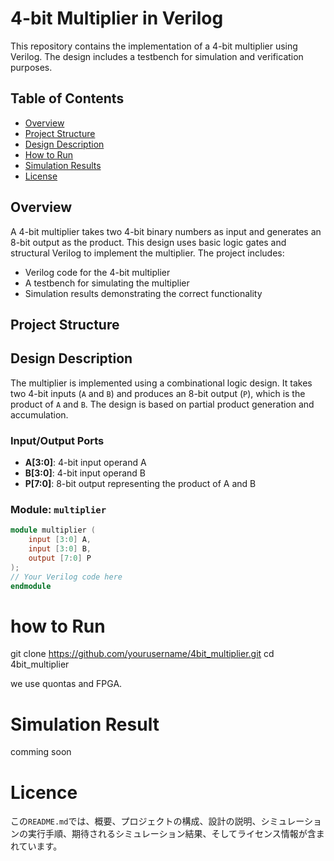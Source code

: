 # 4-bit Multiplier in Verilog

This repository contains the implementation of a 4-bit multiplier using Verilog. The design includes a testbench for simulation and verification purposes.

## Table of Contents
- [Overview](#overview)
- [Project Structure](#project-structure)
- [Design Description](#design-description)
- [How to Run](#how-to-run)
- [Simulation Results](#simulation-results)
- [License](#license)

## Overview
A 4-bit multiplier takes two 4-bit binary numbers as input and generates an 8-bit output as the product. This design uses basic logic gates and structural Verilog to implement the multiplier. The project includes:
- Verilog code for the 4-bit multiplier
- A testbench for simulating the multiplier
- Simulation results demonstrating the correct functionality

## Project Structure



## Design Description

The multiplier is implemented using a combinational logic design. It takes two 4-bit inputs (`A` and `B`) and produces an 8-bit output (`P`), which is the product of `A` and `B`. The design is based on partial product generation and accumulation.

### Input/Output Ports
- **A[3:0]**: 4-bit input operand A
- **B[3:0]**: 4-bit input operand B
- **P[7:0]**: 8-bit output representing the product of A and B

### Module: `multiplier`
```verilog
module multiplier (
    input [3:0] A,
    input [3:0] B,
    output [7:0] P
);
// Your Verilog code here
endmodule
```
# how to Run
git clone https://github.com/yourusername/4bit_multiplier.git
cd 4bit_multiplier

we use quontas and FPGA.

# Simulation Result 
comming soon

# Licence

この`README.md`では、概要、プロジェクトの構成、設計の説明、シミュレーションの実行手順、期待されるシミュレーション結果、そしてライセンス情報が含まれています。

